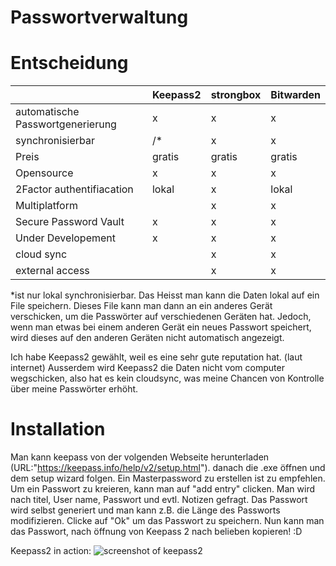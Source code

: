 # Passwortverwaltung

# Entscheidung

|                                  | Keepass2 | strongbox | Bitwarden |
|----------------------------------|----------|-----------|-----------|
| automatische Passwortgenerierung | x        | x         | x         |
| synchronisierbar                 | /*       | x         | x         |
| Preis                            | gratis   | gratis    | gratis    |
| Opensource                       | x        | x         | x         |
| 2Factor authentifiacation        | lokal    | x         | lokal     |
| Multiplatform                    |          | x         | x         |
| Secure Password Vault            | x        | x         | x         |
| Under Developement               | x        | x         | x         |
| cloud sync                       |          | x         | x         |
| external access                  |          | x         | x         |

*ist nur lokal synchronisierbar. Das Heisst man kann die Daten lokal auf ein File speichern. Dieses File kann man dann an ein anderes Gerät
verschicken, um die Passwörter auf verschiedenen Geräten hat. Jedoch, wenn man etwas bei einem anderen Gerät ein neues Passwort speichert, wird dieses auf den anderen Geräten nicht automatisch angezeigt.

Ich habe Keepass2 gewählt, weil es eine sehr gute reputation hat. (laut internet) Ausserdem wird Keepass2 die Daten nicht vom computer wegschicken, also hat es kein cloudsync, was meine Chancen von Kontrolle über meine Passwörter erhöht.


# Installation
Man kann keepass von der volgenden Webseite herunterladen (URL:"https://keepass.info/help/v2/setup.html"). danach die .exe öffnen und dem setup wizard folgen.
Ein Masterpassword zu erstellen ist zu empfehlen.
Um ein Passwort zu kreieren, kann man auf "add entry" clicken. Man wird nach titel, User name, Passwort und evtl. Notizen gefragt. Das Passwort wird selbst generiert und man kann z.B. die Länge des Passworts modifizieren.
Clicke auf "Ok" um das Passwort zu speichern. Nun kann man das Passwort, nach öffnung von Keepass 2 nach belieben kopieren! :D
 
Keepass2 in action:
![screenshot of keepass2](../images/Screenshot%202022-01-04%20143436.jpg)
